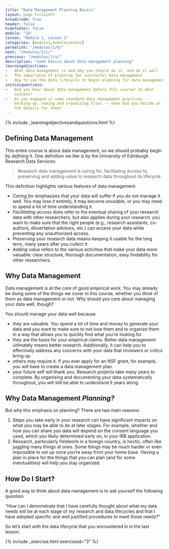 ```yaml
---
title: "Data Management Planning Basics"
layout: page-fullwidth
breadcrumb: true
header: false
hidefooter: false
module: "1b"
lesson: "Module 1, Lesson 2"
categories: [module1,modulecontent]
permalink: "/modules/1/b/"
next: "/modules/1/c/"
previous: "/modules/1/a/"
description: "Some basics about data management planning"
learningobjectives:
-   What data management is and why you should do it, and do it well
-   The importance of planning for successful data management
-   How to use the data lifecycle to begin planning for data management 
initialquestions:
-   Did you hear about data management before this course? In what
    context?
-   As you engaged in some standard data management practices --
    backing-up, naming and organizing files -- when did you decide on
    the details for them?
---
```

{% include _learningobjectivesandquestions.html %}

## Defining Data Management

This entire course is about data management, so we should probably begin
by *defining* it. One definition we like is by the University of
Edinburgh Research Data Services:

>Research data management is caring for, facilitating access to,
>preserving and adding value to research data throughout its lifecycle.

This definition highlights various features of data management.

-   *Caring for* emphasizes that your data will suffer if you do not
    manage it well. You may lose it entirely, it may become unusable, or
    you may need to spend a lot of time understanding it.
-   *Facilitating access* does refer to the eventual sharing of your
    research data with other researchers, but also applies during your
    research: you want to make sure that the right people (e.g.,
    research assistants, co-authors, dissertation advisors, etc.) can
    access your data while preventing any unauthorized access.
-   *Preserving* your research data means keeping it usable for the long
    term, many years after you collect it.
-   *Adding value* refers to the various activities that make your data
    more valuable: clear structure, thorough documentation, easy
    findability for other researchers.

## Why Data Management
Data management is at the core of good empirical work. You may already
be doing some of the things we cover in this course, whether you think
of them as data management or not. Why should you care about managing
your data well, though?

You should manage your data well because

-   they are valuable. You spend a lot of time and money to generate
    your data and you want to make sure to not lose them and to organize
    them in a way that allows you to quickly find what you’re
    looking for.
-   they are the basis for your empirical claims. Better data management
    ultimately means better research. Additionally, it can help you to
    effectively address any concerns with your data that reviewers or
    critics bring up.
-   others may require it. If you ever apply for an NSF grant, for
    example, you will have to create a data management plan.
-   your future self will thank you. Research projects take many years
    to complete. By organizing and documenting your data systematically
    throughout, you will still be able to understand it years along.

## Why Data Management *Planning?*
But why this emphasis on planning? There are two main reasons:

1.  Steps you take early in your research can have significant impacts
    on what you may be able to do at later stages. For example, whether
    and how you can share you data will depend on the consent language
    you used, which you likely determined early on, in your
    IRB application.
2.  Research, particularly fieldwork in a foreign country, is hectic,
    often like juggling many things at ones. Some things may be much
    harder or even impossible to set up once you’re away from your
    home base. Having a plan in place for the things that you can plan
    (and for some eventualities) will help you stay organized.

## How Do I Start?
A good way to think about data management is to ask yourself the
following question:

“How can I demonstrate that I have carefully thought about what my data
needs will be at each stage of my research and data lifecycles and that
I have adopted specific and well justified procedures to meet those
needs?” 

So let’s start with the data lifecycle that you encountered in
in the last lesson.

{% include _exercise.html exerciseid="3" %}
